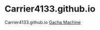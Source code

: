 # Carrier4133.github.io
Carrier4133.github.io
<a href="https://github.com/Carrier4133/Gacha-Machine.git/Gacha Machine.html">Gacha Machine</a>
